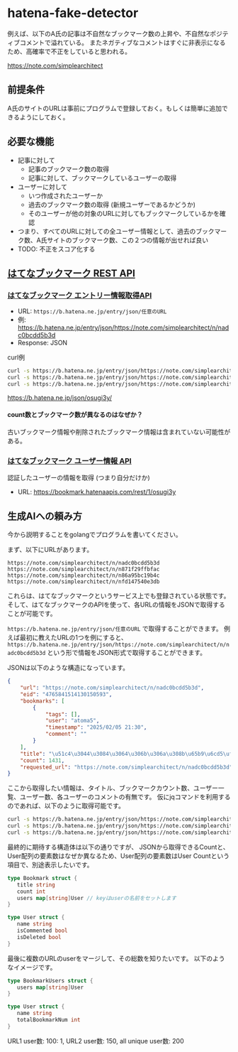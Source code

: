 # hatena-fake-detector

例えば、以下のA氏の記事は不自然なブックマーク数の上昇や、不自然なポジティブコメントで溢れている。
またネガティブなコメントはすぐに非表示になるため、高確率で不正をしていると思われる。

https://note.com/simplearchitect

## 前提条件

A氏のサイトのURLは事前にプログラムで登録しておく。もしくは簡単に追加できるようにしておく。

## 必要な機能

- 記事に対して
  - 記事のブックマーク数の取得
  - 記事に対して、ブックマークしているユーザーの取得
- ユーザーに対して
  - いつ作成されたユーザーか
  - 過去のブックマーク数の取得 (新規ユーザーであるかどうか)
  - そのユーザーが他の対象のURLに対してもブックマークしているかを確認
- つまり、すべてのURLに対しての全ユーザー情報として、過去のブックマーク数、A氏サイトのブックマーク数、この２つの情報が出せれば良い
- TODO: 不正をスコア化する

## [はてなブックマーク REST API](https://developer.hatena.ne.jp/ja/documents/bookmark/apis/rest/)

### [はてなブックマーク エントリー情報取得API](https://developer.hatena.ne.jp/ja/documents/bookmark/apis/getinfo)

- URL: `https://b.hatena.ne.jp/entry/json/任意のURL`
- 例: https://b.hatena.ne.jp/entry/json/https://note.com/simplearchitect/n/nadc0bcdd5b3d
- Response: JSON

curl例

```sh
curl -s https://b.hatena.ne.jp/entry/json/https://note.com/simplearchitect/n/nadc0bcdd5b3d | jq '{title: .title, count: .count}'
curl -s https://b.hatena.ne.jp/entry/json/https://note.com/simplearchitect/n/nadc0bcdd5b3d | jq '.bookmarks[].user'
curl -s https://b.hatena.ne.jp/entry/json/https://note.com/simplearchitect/n/nadc0bcdd5b3d | jq '.bookmarks | length'
```

https://b.hatena.ne.jp/json/osugi3y/

#### count数とブックマーク数が異なるのはなぜか？

古いブックマーク情報や削除されたブックマーク情報は含まれていない可能性がある。

### [はてなブックマーク ユーザー情報 API](https://developer.hatena.ne.jp/ja/documents/bookmark/apis/rest/my/)

認証したユーザーの情報を取得 (つまり自分だけか)

- URL: https://bookmark.hatenaapis.com/rest/1/osugi3y

## 生成AIへの頼み方

今から説明することをgolangでプログラムを書いてください。

まず、以下にURLがあります。

```
https://note.com/simplearchitect/n/nadc0bcdd5b3d
https://note.com/simplearchitect/n/n871f29ffbfac
https://note.com/simplearchitect/n/n86a95bc19b4c
https://note.com/simplearchitect/n/nfd147540e3db
```

これらは、はてなブックマークというサービス上でも登録されている状態です。
そして、はてなブックマークのAPIを使って、各URLの情報をJSONで取得することが可能です。

`https://b.hatena.ne.jp/entry/json/任意のURL` で取得することができます。
例えば最初に教えたURLの1つを例にすると、
`https://b.hatena.ne.jp/entry/json/https://note.com/simplearchitect/n/nadc0bcdd5b3d` という形で情報をJSON形式で取得することができます。

JSONは以下のような構造になっています。

```json
{
    "url": "https://note.com/simplearchitect/n/nadc0bcdd5b3d",
    "eid": "4765841514130150593",
    "bookmarks": [
        {
            "tags": [],
            "user": "atoma5",
            "timestamp": "2025/02/05 21:30",
            "comment": ""
        }
    ],
    "title": "\u51c4\u3044\u3084\u3064\u306b\u306a\u308b\u65b9\u6cd5\uff5c\u725b\u5c3e\u3000\u525b",
    "count": 1431,
    "requested_url": "https://note.com/simplearchitect/n/nadc0bcdd5b3d"
}
```

ここから取得したい情報は、タイトル、ブックマークカウント数、ユーザー一覧、ユーザー数、各ユーザーのコメントの有無です。
仮にjqコマンドを利用するのであれば、以下のように取得可能です。

```sh
curl -s https://b.hatena.ne.jp/entry/json/https://note.com/simplearchitect/n/nadc0bcdd5b3d | jq '{title: .title, count: .count}'
curl -s https://b.hatena.ne.jp/entry/json/https://note.com/simplearchitect/n/nadc0bcdd5b3d | jq '.bookmarks[].user'
curl -s https://b.hatena.ne.jp/entry/json/https://note.com/simplearchitect/n/nadc0bcdd5b3d | jq '.bookmarks | length'
```

最終的に期待する構造体は以下の通りですが、
JSONから取得できるCountと、User配列の要素数はなぜか異なるため、User配列の要素数はUser Countという項目で、別途表示したいです。

```go
type Bookmark struct {
   title string 
   count int
   users map[string]User // keyはuserの名前をセットします
}

type User struct {
   name string
   isCommented bool
   isDeleted bool
}
```

最後に複数のURLのuserをマージして、その総数を知りたいです。
以下のようなイメージです。

```go
type BookmarkUsers struct {
   users map[string]User
}

type User struct {
   name string
   totalBookmarkNum int
}
```

URL1 user数: 100: 1, URL2 user数: 150, all unique user数: 200 

